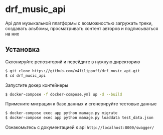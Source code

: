 # drf_music_api

Api для музыкальной платформы с возможностью загружать треки, создавать альбомы, просматривать контент авторов и подписываться на них

## Установка

Склонируйте репозиторий и перейдите в нужную директорию
```sh
$ git clone https://github.com/v4filippoff/drf_music_api.git
$ cd drf_music_api
```

Запустите докер контейнеры
```sh
$ docker-compose -f docker-compose.yml up -d --build
```

Примените миграции к базе данных и сгенерируйте тестовые данные
```sh
$ docker-compose exec app python manage.py migrate
$ docker-compose exec app python manage.py loaddata test_data.json
```

Ознакомьтесь с документацией к api `http://localhost:8000/swagger/`
